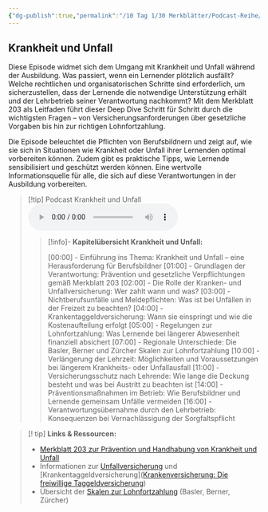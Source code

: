 ```yaml
---
{"dg-publish":true,"permalink":"/10 Tag 1/30 Merkblätter/Podcast-Reihe/01 Krankheit und Unfall/"}
---
```


## Krankheit und Unfall

Diese Episode widmet sich dem Umgang mit Krankheit und Unfall während der Ausbildung. Was passiert, wenn ein Lernender plötzlich ausfällt? Welche rechtlichen und organisatorischen Schritte sind erforderlich, um sicherzustellen, dass der Lernende die notwendige Unterstützung erhält und der Lehrbetrieb seiner Verantwortung nachkommt? Mit dem Merkblatt 203 als Leitfaden führt dieser Deep Dive Schritt für Schritt durch die wichtigsten Fragen – von Versicherungsanforderungen über gesetzliche Vorgaben bis hin zur richtigen Lohnfortzahlung.

Die Episode beleuchtet die Pflichten von Berufsbildnern und zeigt auf, wie sie sich in Situationen wie Krankheit oder Unfall ihrer Lernenden optimal vorbereiten können. Zudem gibt es praktische Tipps, wie Lernende sensibilisiert und geschützt werden können. Eine wertvolle Informationsquelle für alle, die sich auf diese Verantwortungen in der Ausbildung vorbereiten.

>[!tip] Podcast Krankheit und Unfall 
><audio controls><source src="https://raw.githubusercontent.com/bbk-bbw/audio/main/podcast/BBK_MB_Krankheit_Unfall.mp3" type="audio/mpeg">Your browser does not support the audio element.</audio>
>>[!info]- **Kapitelübersicht Krankheit und Unfall:**
>>
>>[00:00] - Einführung ins Thema: Krankheit und Unfall – eine Herausforderung für Berufsbildner
>>[01:00] - Grundlagen der Verantwortung: Prävention und gesetzliche Verpflichtungen gemäß Merkblatt 203
>>[02:00] - Die Rolle der Kranken- und Unfallversicherung: Wer zahlt wann und was?
>>[03:00] - Nichtberufsunfälle und Meldepflichten: Was ist bei Unfällen in der Freizeit zu beachten?
>>[04:00] - Krankentaggeldversicherung: Wann sie einspringt und wie die Kostenaufteilung erfolgt
>>[05:00] - Regelungen zur Lohnfortzahlung: Was Lernende bei längerer Abwesenheit finanziell absichert
>>[07:00] - Regionale Unterschiede: Die Basler, Berner und Zürcher Skalen zur Lohnfortzahlung
>>[10:00] - Verlängerung der Lehrzeit: Möglichkeiten und Voraussetzungen bei längerem Krankheits- oder Unfallausfall
>>[11:00] - Versicherungsschutz nach Lehrende: Wie lange die Deckung besteht und was bei Austritt zu beachten ist
>>[14:00] - Präventionsmaßnahmen im Betrieb: Wie Berufsbildner und Lernende gemeinsam Unfälle vermeiden
>>[16:00] - Verantwortungsübernahme durch den Lehrbetrieb: Konsequenzen bei Vernachlässigung der Sorgfaltspflicht

>[! tip] **Links & Ressourcen:**
>- [Merkblatt 203 zur Prävention und Handhabung von Krankheit und Unfall](https://www.berufsbildung.ch/de/dokumente/merkblatt-203-krankheit-und-unfall)
>- Informationen zur [Unfallversicherung]([Unfallversicherung](https://www.bag.admin.ch/bag/de/home/versicherungen/unfallversicherung.html)) und [Krankentaggeldversicherung]([Krankenversicherung: Die freiwillige Taggeldversicherung](https://www.bag.admin.ch/bag/de/home/versicherungen/krankenversicherung/krankenversicherung-versicherte-mit-wohnsitz-in-der-schweiz/freiwillige-taggeldversicherung.html))
>- Übersicht der [Skalen zur Lohnfortzahlung](https://www.trabeco.ch/fileadmin/media/downloads/Mitarbeiter/KMU_Portal_Berner_Skala.pdf) (Basler, Berner, Zürcher)

